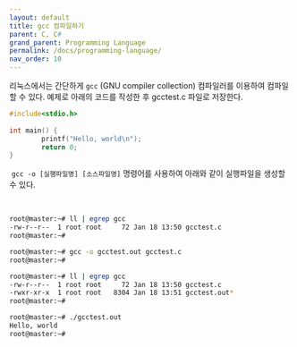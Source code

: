 ```yaml
---
layout: default
title: gcc 컴파일하기
parent: C, C#
grand_parent: Programming Language
permalink: /docs/programming-language/
nav_order: 10
---
```




리눅스에서는 간단하게 `gcc` (GNU compiler collection) 컴파일러를 이용하여 컴파일 할 수 있다.
예제로 아래의 코드를 작성한 후 gcctest.c 파일로 저장한다.
​
```c
#include<stdio.h>
​
int main() {
        printf("Hello, world\n");
        return 0;
}
```
​
`gcc -o [실행파일명] [소스파일명]` 명령어를 사용하여 아래와 같이 실행파일을 생성할 수 있다.

​
```bash
root@master:~# ll | egrep gcc
-rw-r--r--  1 root root     72 Jan 18 13:50 gcctest.c
root@master:~#

root@master:~# gcc -o gcctest.out gcctest.c
root@master:~#

root@master:~# ll | egrep gcc
-rw-r--r--  1 root root     72 Jan 18 13:50 gcctest.c
-rwxr-xr-x  1 root root   8304 Jan 18 13:51 gcctest.out*
root@master:~#

root@master:~# ./gcctest.out
Hello, world
root@master:~#
```